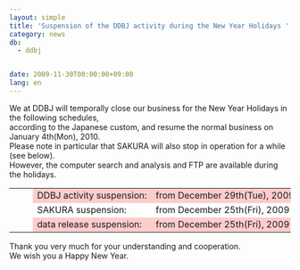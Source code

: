 ```yaml
---
layout: simple
title: 'Suspension of the DDBJ activity during the New Year Holidays '
category: news
db:
  - ddbj


date: 2009-11-30T00:00:00+09:00
lang: en
---
```


We at DDBJ will temporally close our business for the New Year Holidays in the following schedules,<br>according to the Japanese custom, and resume the normal business on January 4th(Mon), 2010.<br>Please note in particular that SAKURA will also stop in operation for a while (see below).<br>However, the computer search and analysis and FTP are available during the holidays.<br>

<table class="table_toumei">
    <tr>
        <td class="td_toumei">
            <nobr>      </nobr>
        </td>
        <td class="td_toumei" bgcolor="#ffcccc">
            <nobr>DDBJ activity suspension:</nobr>
        </td>
        <td class="td_toumei" bgcolor="#ffcccc">from December 29th(Tue), 2009 to January 3rd(Sun), 2010</td>
    </tr>
    <tr>
        <td class="td_toumei">
            <nobr>      </nobr>
        </td>
        <td class="td_toumei">SAKURA suspension:</td>
        <td class="td_toumei">
            <nobr>from December 25th(Fri), 2009 at 17:00(JST) to January 4th(Mon), 2010 at 10:00(JST)</nobr>
        </td>
    </tr>
    <tr>
        <td class="td_toumei">
            <nobr>      </nobr>
        </td>
        <td class="td_toumei" bgcolor="#ffcccc">data release suspension:</td>
        <td class="td_toumei" bgcolor="#ffcccc">from December 25th(Fri), 2009 to January 4th(Mon), 2010</td>
    </tr>
</table>

<p>Thank you very much for your understanding and cooperation.<br>We wish you a Happy New Year.</p>
